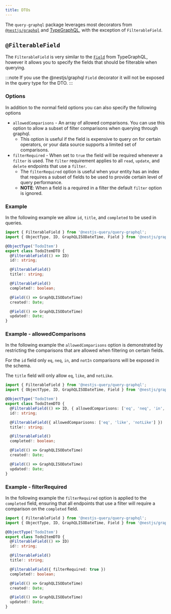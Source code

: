 ```yaml
---
title: DTOs
---
```


The `query-graphql` package leverages most decorators from [`@nestjs/graphql`](https://docs.nestjs.com/graphql/quick-start) and [TypeGraphQL](https://typegraphql.ml), with the exception of `FilterableField`.

## `@FilterableField`

The `FilterableField` is very similar to the [`Field`](https://typegraphql.ml/docs/types-and-fields.html) from
TypeGraphQL, however it allows you to specify the fields that should be filterable when querying.

:::note
If you use the @nestjs/graphql `Field` decorator it will not be exposed in the query type for the DTO.
:::

### Options

In addition to the normal field options you can also specify the following options
* `allowedComparisons` - An array of allowed comparisons. You can use this option to allow a subset of filter comparisons when querying through graphql. 
  * This option is useful if the field is expensive to query on for certain operators, or your data source supports a limited set of comparisons.
* `filterRequired` - When set to `true` the field will be required whenever a `filter` is used. The `filter` requirement applies to all `read`, `update`, and `delete` endpoints that use a `filter`.
  * The `filterRequired` option is useful when your entity has an index that requires a subset of fields to be used to provide certain level of query performance.
  * **NOTE**: When a field is a required in a filter the default `filter` option is ignored.   

### Example

In the following example we allow `id`, `title`, and `completed` to be used in queries.

```ts title="todo-item.dto.ts"
import { FilterableField } from '@nestjs-query/query-graphql';
import { ObjectType, ID, GraphQLISODateTime, Field } from '@nestjs/graphql';

@ObjectType('TodoItem')
export class TodoItemDTO {
  @FilterableField(() => ID)
  id!: string;

  @FilterableField()
  title!: string;

  @FilterableField()
  completed!: boolean;

  @Field(() => GraphQLISODateTime)
  created!: Date;

  @Field(() => GraphQLISODateTime)
  updated!: Date;
}

```

### Example - allowedComparisons

In the following example the `allowedComparisons` option is demonstrated by restricting the comparisons that are allowed when filtering on certain fields.

For the `id` field only `eq`, `neq`, `in`, and `notIn` comparisons will be exposed in the schema.

The `title` field will only allow `eq`, `like`, and `notLike`.

```ts title="todo-item.dto.ts" {6,9}
import { FilterableField } from '@nestjs-query/query-graphql';
import { ObjectType, ID, GraphQLISODateTime, Field } from '@nestjs/graphql';

@ObjectType('TodoItem')
export class TodoItemDTO {
  @FilterableField(() => ID, { allowedComparisons: ['eq', 'neq', 'in', 'notIn'] })
  id!: string;

  @FilterableField({ allowedComparisons: ['eq', 'like', 'notLike'] })
  title!: string;

  @FilterableField()
  completed!: boolean;

  @Field(() => GraphQLISODateTime)
  created!: Date;

  @Field(() => GraphQLISODateTime)
  updated!: Date;
}

```

### Example - filterRequired

In the following example the `filterRequired` option is applied to the `completed` field, ensuring that all endpoints that use a filter will require a comparison on the `completed` field.

```ts title="todo-item.dto.ts" {12}
import { FilterableField } from '@nestjs-query/query-graphql';
import { ObjectType, ID, GraphQLISODateTime, Field } from '@nestjs/graphql';

@ObjectType('TodoItem')
export class TodoItemDTO {
  @FilterableField(() => ID)
  id!: string;

  @FilterableField()
  title!: string;

  @FilterableField({ filterRequired: true })
  completed!: boolean;

  @Field(() => GraphQLISODateTime)
  created!: Date;

  @Field(() => GraphQLISODateTime)
  updated!: Date;
}

```
